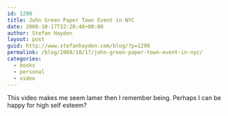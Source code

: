 ```yaml
---
id: 1290
title: John Green Paper Town Event in NYC
date: 2008-10-17T22:20:48+00:00
author: Stefan Hayden
layout: post
guid: http://www.stefanhayden.com/blog/?p=1290
permalink: /blog/2008/10/17/john-green-paper-town-event-in-nyc/
categories:
  - books
  - personal
  - video
---
```

This video makes me seem lamer then I remember being. Perhaps I can be happy for high self esteem?

<object width="425" height="350"> <param name="movie" value="https://www.youtube.com/v/hUCCLZX-T9Q"> </param> <embed src="https://www.youtube.com/v/hUCCLZX-T9Q" type="application/x-shockwave-flash" width="425" height="350"> </embed> </object>